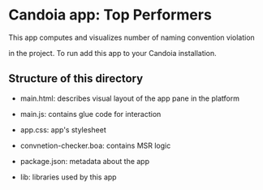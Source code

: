 # Candoia app: Top Performers 

This app computes and visualizes number of naming convention violation 

in the project. To run add this app to your Candoia installation.


## Structure of this directory


- main.html: describes visual layout of the app pane in the platform

- main.js: contains glue code for interaction

- app.css: app's stylesheet

- convnetion-checker.boa: contains MSR logic 

- package.json: metadata about the app

- lib: libraries used by this app
